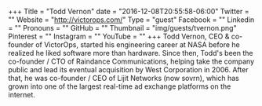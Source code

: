 +++
Title = "Todd Vernon"
date = "2016-12-08T20:55:58-06:00"
Twitter = ""
Website = "http://victorops.com/"
Type = "guest"
Facebook = ""
Linkedin = ""
Pronouns = ""
GitHub = ""
Thumbnail = "img/guests/tvernon.png"
Pinterest = ""
Instagram = ""
YouTube = ""
+++
Todd Vernon, CEO &amp; co-founder of VictorOps, started his engineering career at NASA before he realized he liked software more than hardware. Since then, Todd&#39;s been the co-founder / CTO of Raindance Communications, helping take the company public and lead its eventual acquisition by West Corporation in 2006. After that, he was co-founder / CEO of Lijit Networks (now sovrn), which has grown into one of the largest real-time ad exchange platforms on the internet.
